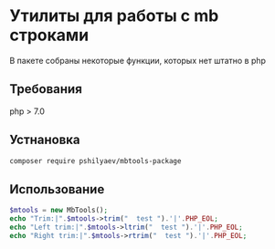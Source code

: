 # Утилиты для работы с mb строками

В пакете собраны некоторые функции, которых нет штатно в php

## Требования

php > 7.0

## Устнановка

```bash
composer require pshilyaev/mbtools-package
```

## Использование

```php
$mtools = new MbTools();
echo "Trim:|".$mtools->trim("  test ").'|'.PHP_EOL;
echo "Left trim:|".$mtools->ltrim("  test ").'|'.PHP_EOL;
echo "Right trim:|".$mtools->rtrim("  test ").'|'.PHP_EOL;
```
